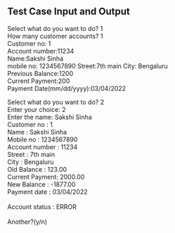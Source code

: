 ## Test Case Input and Output
Select what do you want to do? 1 <br>
How many customer accounts? 1 <br>
Customer no: 1<br>
    Account number:11234<br>
    Name:Sakshi Sinha<br>
    mobile no: 1234567890  Street:7th main  City:  Bengaluru <br>
    Previous Balance:1200<br>
    Current Payment:200<br>
    Payment Date(mm/dd/yyyy):03/04/2022

Select what do you want to do? 2 <br>
Enter your choice: 2<br>
Enter the name: Sakshi Sinha<br>
      Customer no    : 1<br>
      Name           : Sakshi Sinha<br>
      Mobile no      : 1234567890<br>
      Account number : 11234<br>
      Street         : 7th main<br>
      City           : Bengaluru<br>
      Old Balance    : 123.00<br>
      Current Payment: 2000.00<br>
      New Balance    : -1877.00<br>
      Payment date   : 03/04/2022<br>
<br>
      Account status : ERROR<br>
<br>
Another?(y/n)




